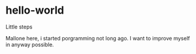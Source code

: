 # hello-world
Little steps

Mallone here, i started porgramming not long ago. I want to improve myself in anyway possible.
